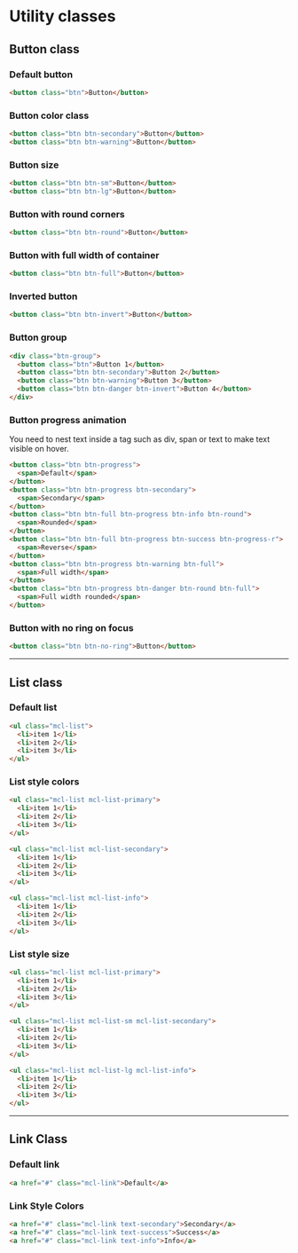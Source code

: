 # Utility classes

## Button class

### Default button

```html
<button class="btn">Button</button>
```

### Button color class

```html
<button class="btn btn-secondary">Button</button>
<button class="btn btn-warning">Button</button>
```

### Button size

```html
<button class="btn btn-sm">Button</button>
<button class="btn btn-lg">Button</button>
```

### Button with round corners

```html
<button class="btn btn-round">Button</button>
```

### Button with full width of container

```html
<button class="btn btn-full">Button</button>
```

### Inverted button

```html
<button class="btn btn-invert">Button</button>
```

### Button group

```html
<div class="btn-group">
  <button class="btn">Button 1</button>
  <button class="btn btn-secondary">Button 2</button>
  <button class="btn btn-warning">Button 3</button>
  <button class="btn btn-danger btn-invert">Button 4</button>
</div>
```

### Button progress animation

You need to nest text inside a tag such as div, span or text to make text visible on hover.

```html
<button class="btn btn-progress">
  <span>Default</span>
</button>
<button class="btn btn-progress btn-secondary">
  <span>Secondary</span>
</button>
<button class="btn btn-full btn-progress btn-info btn-round">
  <span>Rounded</span>
</button>
<button class="btn btn-full btn-progress btn-success btn-progress-r">
  <span>Reverse</span>
</button>
<button class="btn btn-progress btn-warning btn-full">
  <span>Full width</span>
</button>
<button class="btn btn-progress btn-danger btn-round btn-full">
  <span>Full width rounded</span>
</button>
```

### Button with no ring on focus

```html
<button class="btn btn-no-ring">Button</button>
```

---

## List class

### Default list

```html
<ul class="mcl-list">
  <li>item 1</li>
  <li>item 2</li>
  <li>item 3</li>
</ul>
```

### List style colors

```html
<ul class="mcl-list mcl-list-primary">
  <li>item 1</li>
  <li>item 2</li>
  <li>item 3</li>
</ul>

<ul class="mcl-list mcl-list-secondary">
  <li>item 1</li>
  <li>item 2</li>
  <li>item 3</li>
</ul>

<ul class="mcl-list mcl-list-info">
  <li>item 1</li>
  <li>item 2</li>
  <li>item 3</li>
</ul>
```

### List style size

```html
<ul class="mcl-list mcl-list-primary">
  <li>item 1</li>
  <li>item 2</li>
  <li>item 3</li>
</ul>

<ul class="mcl-list mcl-list-sm mcl-list-secondary">
  <li>item 1</li>
  <li>item 2</li>
  <li>item 3</li>
</ul>

<ul class="mcl-list mcl-list-lg mcl-list-info">
  <li>item 1</li>
  <li>item 2</li>
  <li>item 3</li>
</ul>
```

---

## Link Class

### Default link

```html
<a href="#" class="mcl-link">Default</a>
```

### Link Style Colors

```html
<a href="#" class="mcl-link text-secondary">Secondary</a>
<a href="#" class="mcl-link text-success">Success</a>
<a href="#" class="mcl-link text-info">Info</a>
```

